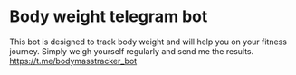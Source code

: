 # Body weight telegram bot
This bot is designed to track body weight and will help you on your fitness journey. Simply weigh yourself regularly and send me the results.
https://t.me/bodymasstracker_bot
